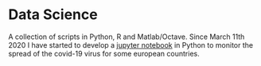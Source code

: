 Data Science  
===========
A collection of scripts in Python, R and Matlab/Octave.
Since March 11th 2020 I have started to develop a [jupyter 
notebook](https://github.com/luigiselmi/datascience/blob/master/python/covid19-monitoring-notebook.ipynb) in Python to monitor the 
spread of the covid-19 virus for
some european countries.  

